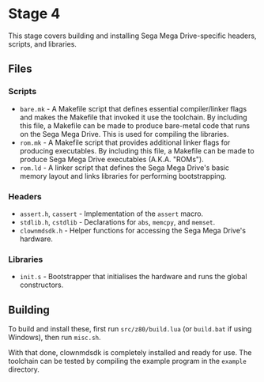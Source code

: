 # Stage 4

This stage covers building and installing Sega Mega Drive-specific headers,
scripts, and libraries.


## Files

### Scripts
- `bare.mk` - A Makefile script that defines essential compiler/linker flags
  and makes the Makefile that invoked it use the toolchain. By including this
  file, a Makefile can be made to produce bare-metal code that runs on the
  Sega Mega Drive. This is used for compiling the libraries.
- `rom.mk` - A Makefile script that provides additional linker flags for
  producing executables. By including this file, a Makefile can be made to
  produce Sega Mega Drive executables (A.K.A. "ROMs").
- `rom.ld` - A linker script that defines the Sega Mega Drive's basic memory
  layout and links libraries for performing bootstrapping.

### Headers
- `assert.h`, `cassert` - Implementation of the `assert` macro.
- `stdlib.h`, `cstdlib` - Declarations for `abs`, `memcpy`, and `memset`. 
- `clownmdsdk.h` - Helper functions for accessing the Sega Mega Drive's
  hardware.

### Libraries
- `init.s` - Bootstrapper that initialises the hardware and runs the global
  constructors.


## Building

To build and install these, first run `src/z80/build.lua` (or `build.bat` if
using Windows), then run `misc.sh`.

With that done, clownmdsdk is completely installed and ready for use. The
toolchain can be tested by compiling the example program in the `example`
directory.
